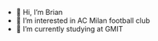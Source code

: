 - 👋 Hi, I’m Brian
- 👀 I’m interested in AC Milan football club
- 🌱 I’m currently studying at GMIT

<!---
BrianHamilton/BrianHamilton is a ✨ special ✨ repository because its `README.md` (this file) appears on your GitHub profile.
You can click the Preview link to take a look at your changes.
--->
